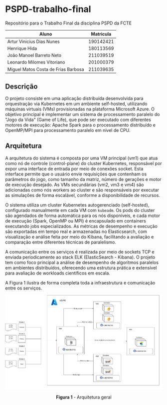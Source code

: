 # PSPD-trabalho-final
Repositório para o Trabalho Final da disciplina PSPD da FCTE


Aluno | Matricula
--|--
Artur Vinicius Dias Nunes | 190142421
Henrique Hida | 180113569
João Manoel Barreto Neto | 211039519 
Leonardo Milomes Vitoriano | 201000379
Miguel Matos Costa de Frias Barbosa | 211039635


## Descrição


O projeto consiste em uma aplicação distribuída desenvolvida para orquestração via Kubernetes em um ambiente self-hosted, 
utilizando máquinas virtuais (VMs) provisionadas na plataforma Microsoft Azure. O objetivo principal é implementar um sistema 
de processamento paralelo do "Jogo da Vida" (Game of Life), que pode ser executado com diferentes motores de execução: 
Apache Spark para o processamento distribuído e OpenMP/MPI para processamento paralelo em nível de CPU.


## Arquitetura

A arquitetura do sistema é composta por uma VM principal (vm1) que atua como nó de controle (control-plane) do cluster Kubernetes, responsável por expor uma interface de entrada por meio de conexões socket. Esta interface permite que o usuário envie requisições que contenham os parâmetros do jogo, como tamanho da matriz, número de gerações e motor de execução desejado. As VMs secundárias (vm2, vm3 e vm4) são adicionadas como nós workers ao cluster e são responsáveis por executar as simulações de forma escalável, conforme a disponibilidade de recursos.

O sistema utiliza um cluster Kubernetes autogerenciado (self-hosted), configurado manualmente em cada VM com `kubeadm`. Os pods do cluster são agendados de forma automática para os nós disponíveis, e cada motor de execução (Spark, OpenMP ou MPI) é encapsulado em containers executando jobs especializados. As métricas de desempenho e execução são exportadas em tempo real e armazenadas no Elasticsearch, com visualização e análise feita por meio do Kibana, facilitando a avaliação e comparação entre diferentes técnicas de paralelismo.

A comunicação entre os serviços é realizada por meio de sockets TCP e enviada periodicamente ao stack ELK (ElasticSearch - Kibana). O projeto tem como foco principal a análise de desempenho de algoritmos paralelos em ambientes distribuídos, oferecendo uma estrutura prática e extensível para avaliação de workloads científicos em escala.

A Figura 1 ilustra de forma completa toda a infraestrutura e comunicação entre os serviços.

![Figura 1 - Arquitetura geral](./assets/PSPD-arquitetura2.png)
<p align="center"><strong>Figura 1</strong> - Arquitetura geral</p>



